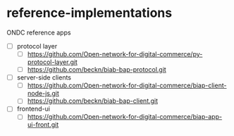 # reference-implementations
ONDC reference apps

- [ ] protocol layer
	- [ ] https://github.com/Open-network-for-digital-commerce/py-protocol-layer.git
	- [ ] https://github.com/beckn/biab-bap-protocol.git
- [ ] server-side clients
	- [ ] https://github.com/Open-network-for-digital-commerce/biap-client-node-js.git
	- [ ] https://github.com/beckn/biab-bap-client.git
- [ ] frontend-ui
	- [ ] https://github.com/Open-network-for-digital-commerce/biap-app-ui-front.git
